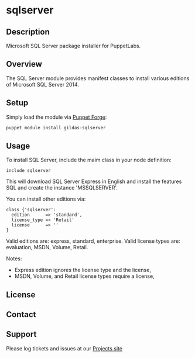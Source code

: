 sqlserver
=========

## Description

Microsoft SQL Server package installer for PuppetLabs.

Overview
--------

The SQL Server module provides manifest classes to install various editions of Microsoft SQL Server 2014.

Setup
-----

Simply load the module via [Puppet Forge](https://forge.puppetlabs/gildas/sqlserver):

```sh
puppet module install gildas-sqlserver
```

Usage
-----

To install SQL Server, include the maim class in your node definition:

```Puppet
include sqlserver
```

This will download SQL Server Express in English and install the features SQL and create the instance 'MSSQLSERVER'.

You can install other editions via:

```Puppet
class {'sqlserver':
  edition      => 'standard',
  license_type => 'Retail'
  license      => ''
}
```

Valid editions are: express, standard, enterprise.
Valid license types are: evaluation, MSDN, Volume, Retail.

Notes:
- Express edition ignores the license type and the license,
- MSDN, Volume, and Retail license types require a license,

License
-------


Contact
-------


Support
-------

Please log tickets and issues at our [Projects site](http://projects.example.com)
